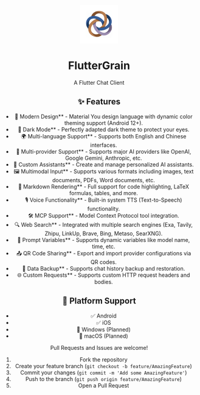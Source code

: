 <div align="center">
  <img src="assets/app_icon.png" alt="Kelivo Icon" width="100" />
  <h1>FlutterGrain</h1>

A Flutter Chat Client

## ✨ Features

- 🎨 Modern Design** - Material You design language with dynamic color theming support (Android 12+).
- 🌙 Dark Mode** - Perfectly adapted dark theme to protect your eyes.
- 🌍 Multi-language Support** - Supports both English and Chinese interfaces.
- 🔄 Multi-provider Support** - Supports major AI providers like OpenAI, Google Gemini, Anthropic, etc.
- 🤖 Custom Assistants** - Create and manage personalized AI assistants.
- 🖼️ Multimodal Input** - Supports various formats including images, text documents, PDFs, Word documents, etc.
- 📝 Markdown Rendering** - Full support for code highlighting, LaTeX formulas, tables, and more.
- 🎙️ Voice Functionality** - Built-in system TTS (Text-to-Speech) functionality.
- 🛠️ MCP Support** - Model Context Protocol tool integration.
- 🔍 Web Search** - Integrated with multiple search engines (Exa, Tavily, Zhipu, LinkUp, Brave, Bing, Metaso, SearXNG).
- 🧩 Prompt Variables** - Supports dynamic variables like model name, time, etc.
- 📤 QR Code Sharing** - Export and import provider configurations via QR codes.
- 💾 Data Backup** - Supports chat history backup and restoration.
- 🌐 Custom Requests** - Supports custom HTTP request headers and bodies.

## 📱 Platform Support

- ✅ Android
- ✅ iOS
- 🚧 Windows (Planned)
- 🚧 macOS (Planned)

Pull Requests and Issues are welcome!

1. Fork the repository
2. Create your feature branch (`git checkout -b feature/AmazingFeature`)
3. Commit your changes (`git commit -m 'Add some AmazingFeature'`)
4. Push to the branch (`git push origin feature/AmazingFeature`)
5. Open a Pull Request


